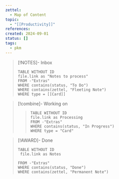 ```yaml
---
zettel:
  - Map of Content
topic:
  - "[[Productivity]]"
references: 
created: 2024-09-01
status: []
tags:
  - pkm
---
```

> [!NOTES]- Inbox
> ```dataview
> TABLE WITHOUT ID
> file.link as "Notes to process"
> FROM -"Extras"
> WHERE contains(status, "To Do")
> WHERE contains(zettel, "Fleeting Note")
> WHERE type = [[Card]]
> 
> ```


> [!combine]- Working on
> > ```dataview
> > TABLE WITHOUT ID
> > file.link as Processing
> > FROM -"Extras"
> > WHERE contains(status, "In Progress")
> > WHERE type = "Card"
> > ```




> [!AWARD]- Done 
> ```dataview
> TABLE WITHOUT ID
>  file.link as Notes
>  
> FROM -"Extras"
> WHERE contains(status, "Done")
> WHERE contains(zettel, "Permanent Note")
> ```


